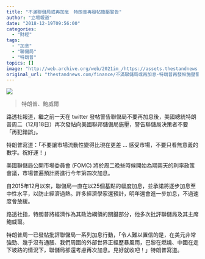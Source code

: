 ```yaml
---
title: "不滿聯儲局或再加息　特朗普再發帖施壓警告"
author: "立場報道"
date: "2018-12-19T09:56:00"
categories:
  - "財經"
tags:
  - "加息"
  - "聯儲局"
  - "特朗普"
topics: []
image: "http://web.archive.org/web/2021im_/https://assets.thestandnews.com/media/photos/trump-04_0Tmc5.png"
original_url: "thestandnews.com/finance/不滿聯儲局或再加息-特朗普再發帖施壓警告"
---
```

![](http://web.archive.org/web/2021im_/https://assets.thestandnews.com/media/photos/trump-04_0Tmc5.png)
> 特朗普、鮑威爾

路透社報道，繼之前一天在 twitter 發帖警告聯儲局不要再加息後，美國總統特朗普周二（12月18日）再次發帖向美國聯邦儲備局施壓，警告聯儲局決策者不要「再犯錯誤」。

特朗普寫道：「不要讓市場流動性變得比現在更差 ... 感受市場，不要只看無意義的數字。祝好運！」

美國聯儲局公開市場委員會 (FOMC) 將於周二晚些時候開始為期兩天的利率政策會議，市場普遍預計將進行今年第四次加息。

自2015年12月以來，聯儲局一直在以25個基點的幅度加息，並承諾將逐步加息至中性水平，以防止經濟過熱。許多經濟學家還預計，明年還會進一步加息，不過速度會放緩。

路透社指，特朗普將經濟作為其政治綱領的關鍵部分，他多次批評聯儲局及其主席鮑威爾。

特朗普周一已發帖批評聯儲局一系列加息行動，「令人難以置信的是，在美元非常強勁、幾乎沒有通脹、我們周圍的外部世界正經歷暴風雨，巴黎在燃燒、中國在走下坡路的情況下，聯儲局卻還考慮再次加息。見好就收吧！」特朗普寫道。